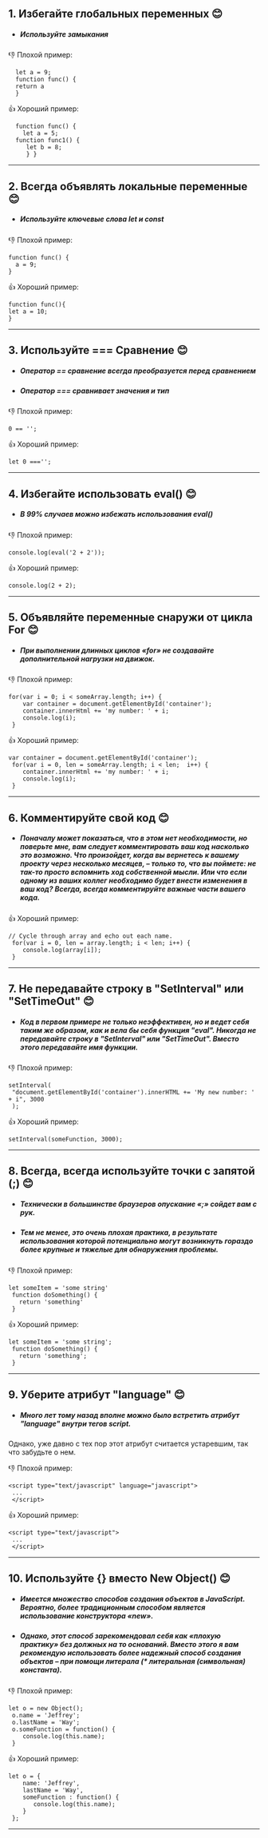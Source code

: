 ## 1. Избегайте глобальных переменных :blush:
- ##### Используйте замыкания
 
:thumbsdown: Плохой пример:  
```
  let a = 9; 
  function func() {
  return a
  }
```
:thumbsup: Хороший пример:
```  
  function func() {
    let a = 5; 
  function func1() { 
     let b = 8; 
     } }
```
---
## 2. Всегда объявлять локальные переменные :blush:
- ##### Используйте ключевые слова let и const
:thumbsdown: Плохой пример:  
```
function func() {
  a = 9;
}
```
:thumbsup: Хороший пример:
```  
function func(){
let a = 10; 
}
```
---
## 3. Используйте === Сравнение :blush: 
- ##### Оператор == cравнение всегда преобразуется перед сравнением
- ##### Оператор === сравнивает значения и тип

:thumbsdown: Плохой пример:  
```
0 == '';
```
:thumbsup: Хороший пример:
```  
let 0 ==='';
```
---
## 4. Избегайте использовать eval() :blush: 
- ##### В 99% случаев можно избежать использования eval()

:thumbsdown: Плохой пример:  
```
console.log(eval('2 + 2'));
```
:thumbsup: Хороший пример:
```  
console.log(2 + 2);
```
---
## 5. Объявляйте переменные снаружи от цикла For :blush: 
- ##### При выполнении длинных циклов «for» не создавайте дополнительной нагрузки на движок. 

:thumbsdown: Плохой пример:  
```
for(var i = 0; i < someArray.length; i++) {
    var container = document.getElementById('container');
    container.innerHtml += 'my number: ' + i;
    console.log(i);
 }
```
:thumbsup: Хороший пример:
```  
var container = document.getElementById('container');
 for(var i = 0, len = someArray.length; i < len;  i++) {
    container.innerHtml += 'my number: ' + i;
    console.log(i);
 }
```
---
## 6. Комментируйте свой код :blush: 
- ##### Поначалу может показаться, что в этом нет необходимости, но поверьте мне, вам следует комментировать ваш код насколько это возможно. Что произойдет, когда вы вернетесь к вашему проекту через несколько месяцев, – только то, что вы поймете: не так-то просто вспомнить ход собственной мысли. Или что если одному из ваших коллег необходимо будет внести изменения в ваш код? Всегда, всегда комментируйте важные части вашего кода.

:thumbsup: Хороший пример:
```  
// Cycle through array and echo out each name. 
 for(var i = 0, len = array.length; i < len; i++) {
    console.log(array[i]);
 }
```
---
## 7. Не передавайте строку в "SetInterval" или "SetTimeOut" :blush: 
- ##### Код в первом примере не только неэффективен, но и ведет себя таким же образом, как и вела бы себя функция "eval". Никогда не передавайте строку в "SetInterval" или "SetTimeOut". Вместо этого передавайте имя функции.

:thumbsdown: Плохой пример:  
```
setInterval(
 "document.getElementById('container').innerHTML += 'My new number: ' + i", 3000
 );
```
:thumbsup: Хороший пример:
```  
setInterval(someFunction, 3000);
```
---
## 8.  Всегда, всегда используйте точки с запятой (;) :blush: 
- ##### Технически в большинстве браузеров опускание «;» сойдет вам с рук.
- ##### Тем не менее, это очень плохая практика, в результате использования которой потенциально могут возникнуть гораздо более крупные и тяжелые для обнаружения проблемы.
:thumbsdown: Плохой пример:  
```
let someItem = 'some string'
 function doSomething() {
   return 'something'
 }
```
:thumbsup: Хороший пример:
```  
let someItem = 'some string';
 function doSomething() {
   return 'something';
 }
```
---
## 9. Уберите атрибут "language" :blush: 
- ##### Много лет тому назад вполне можно было встретить атрибут "language" внутри тегов script.
Однако, уже давно с тех пор этот атрибут считается устаревшим, так что забудьте о нем.

:thumbsdown: Плохой пример:  
```
<script type="text/javascript" language="javascript">
 ...
 </script>
```
:thumbsup: Хороший пример:
```  
<script type="text/javascript">
 ...
 </script>
```
---
## 10. Используйте {} вместо New Object() :blush: 
- ##### Имеется множество способов создания объектов в JavaScript. Вероятно, более традиционным способом является использование конструктора «new».
- ##### Однако, этот способ зарекомендовал себя как «плохую практику» без должных на то оснований. Вместо этого я вам рекомендую использовать более надежный способ создания объектов – при помощи литерала (* литеральная (символьная) константа).

:thumbsdown: Плохой пример:  
```
let o = new Object();
 o.name = 'Jeffrey';
 o.lastName = 'Way';
 o.someFunction = function() {
    console.log(this.name);
 }
```
:thumbsup: Хороший пример:
```  
let o = {
    name: 'Jeffrey',
    lastName = 'Way',
    someFunction : function() {
       console.log(this.name);
    }
 };
```
---
